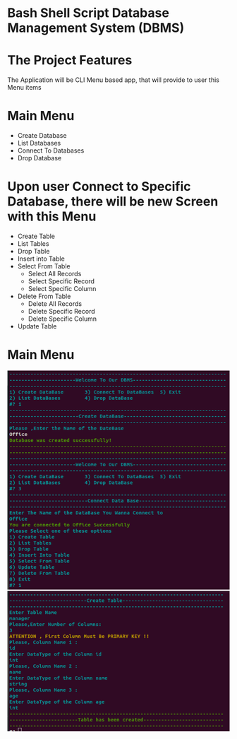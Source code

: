 # Bash Shell Script Database Management System (DBMS)
# The Project Features
The Application will be CLI Menu based app, that will provide to user this Menu items
# Main Menu
- Create Database
- List Databases
- Connect To Databases
- Drop Database
# Upon user Connect to Specific Database, there will be new Screen with this Menu
- Create Table 
- List Tables
- Drop Table
- Insert into Table
- Select From Table 
    - Select All Records
    - Select Specific Record
    - Select Specific Column
- Delete From Table
    - Delete All Records
    - Delete Specific Record
    - Delete Specific Column
- Update Table

# Main Menu
![](https://github.com/alaafarouk8/DBMS/blob/main/screenshoots/1.png?raw=true)
![](https://github.com/alaafarouk8/DBMS/blob/main/screenshoots/2.png?raw=true)

